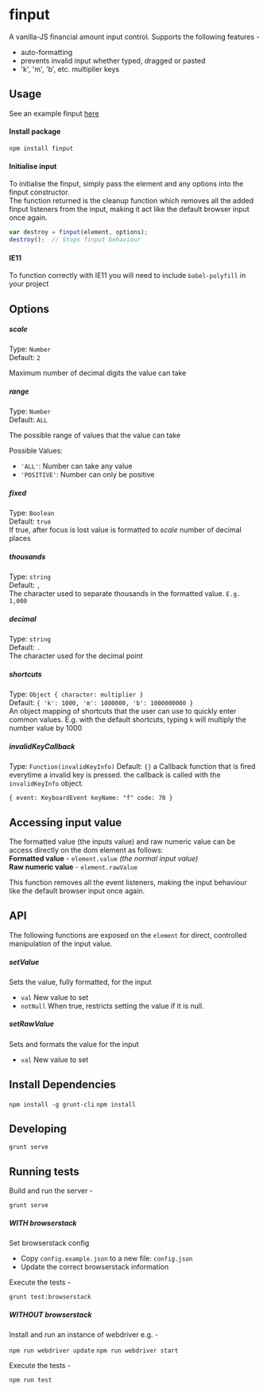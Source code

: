 finput
======

A vanilla-JS financial amount input control. Supports the following features -

* auto-formatting
* prevents invalid input whether typed, dragged or pasted
* 'k', 'm', 'b', etc. multiplier keys

Usage
-----
See an example finput [here](http://scottlogic.github.io/finput)

#### Install package
`npm install finput`

#### Initialise input
To initialise the finput, simply pass the element and any options into the finput constructor.  
The function returned is the cleanup function which removes all the added finput listeners from the input,
making it act like the default browser input once again.

```javascript
var destroy = finput(element, options);
destroy();  // Stops finput behaviour
```

#### IE11
To function correctly with IE11 you will need to include `babel-polyfill` in your project

Options
-----

##### scale
Type: `Number`  
Default: `2`

Maximum number of decimal digits the value can take

##### range
Type: `Number`  
Default: `ALL`

The possible range of values that the value can take

Possible Values:  
- `'ALL'`: Number can take any value  
- `'POSITIVE'`: Number can only be positive

##### fixed
Type: `Boolean`  
Default: `true`  
If true, after focus is lost value is formatted to *scale* number of decimal places

##### thousands
Type: `string`  
Default: `,`  
The character used to separate thousands in the formatted value.
`E.g. 1,000`

##### decimal
Type: `string`  
Default: `.`  
The character used for the decimal point

##### shortcuts
Type: `Object { character: multiplier }`  
Default: `{
  'k': 1000,
  'm': 1000000,
  'b': 1000000000
}`  
An object mapping of shortcuts that the user can use to quickly enter common values.
E.g. with the default shortcuts, typing `k` will multiply the number value by 1000

##### invalidKeyCallback
Type: `Function(invalidKeyInfo)`
Default: `{}`
a Callback function that is fired everytime a invalid key is pressed.
the callback is called with the `invalidKeyInfo` object.

`{
  event: KeyboardEvent
  keyName: "f"
  code: 70
}`

Accessing input value
---------------------

The formatted value (the inputs value) and raw numeric value can be access directly on the dom element
as follows:  
**Formatted value** - `element.value` _(the normal input value)_  
**Raw numeric value** - `element.rawValue`


This function removes all the event listeners, making the input behaviour like the default browser
input once again.

API
--------------------

The following functions are exposed on the `element` for direct, controlled manipulation of the input value.

##### setValue
Sets the value, fully formatted, for the input
 * `val` New value to set
 * `notNull` When true, restricts setting the value if it is null.

##### setRawValue
Sets and formats the value for the input
 * `val` New value to set

Install Dependencies
--------------------

`npm install -g grunt-cli`
`npm install`

Developing
----------

`grunt serve`

Running tests
-------------

Build and run the server -

`grunt serve`

##### WITH browserstack

Set browserstack config

- Copy `config.example.json` to a new file: `config.json`
- Update the correct browserstack information

Execute the tests -

`grunt test:browserstack`

##### WITHOUT browserstack

Install and run an instance of webdriver e.g. -

`npm run webdriver update`
`npm run webdriver start`

Execute the tests -

`npm run test`
